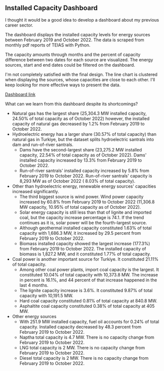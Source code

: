 ## Installed Capacity Dashboard

I thought it would be a good idea to develop a dashboard about my previous career sector. 

The dashboard displays the installed capacity levels for energy sources between February 2019 and October 2022. The data is scraped from monthly pdf reports of TEIAS with Python. 

The capacity amounts through months and the percent of capacity difference between two dates for each source are visualized. The energy sources, start and end dates could be filtered on the dashboard.

I'm not completely satisfied with the final design.  The line chart is clustered when displaying the sources, whose capacities are close to each other. I'll keep looking for more effective ways to present the data.

[Dashboard link](https://public.tableau.com/app/profile/osman.cem.yilmaz/viz/InstalledCapacityReport/Dashboard1?publish=yes)

What can we learn from this dashboard despite its shortcomings?

- Natural gas has the largest share (25,304.3 MW installed capacity, 24.50% of total capacity as of October 2022) however, the installed capacity of natural gas decreased by 1.2% from February 2019 to October 2022.
- Hydroelectric energy has a larger share (30.57% of total capacity) than natural gas in Turkiye, but the dataset splits hydroelectric santrals into dam and run-of-river santrals.
	- Dams have the second-largest share (23,275.2 MW installed capacity, 22.54% of total capacity as of October 2022). Dams' installed capacity increased by 13.3% from February 2019 to October 2022.
	- Run-of-river santrals' installed capacity increased by 5.8% from February 2019 to October 2022. Run-of-river santrals' capacity is 8,293 MW as of October 2022 ( 8.03% of total capacity).
- Other than hydroelectric energy, renewable energy sources' capacities increased significantly. 
	- The third biggest source is wind power. Wind power capacity increased by 60.8% from February 2019 to October 2022 (11,306.8 MW capacity, 10.95% of total capacity as of October 2022).
	- Solar energy capacity is still less than that of lignite and imported coal, but the capacity increase percentage is 74.1. If the trend continues as it is, solar power will be the fourth-largest source.
	- Although geothermal installed capacity constituted 1.63% of total capacity with 1,686.3 MW, it increased by 29.5 percent from February 2019 to October 2022.
	- Biomass installed capacity showed the largest increase (177.3%) from February 2019 to October 2022. The installed capacity of biomass is 1,827.2 MW, and it constituted 1.77% of total capacity.
- Coal power is another important source for Turkiye. It constituted 21.11% of total capacity.
	- Among other coal power plants, import coal capacity is the largest. It constituted 10.04% of total capacity with 10,373.8 MW. The increase in percent is 16.1%, and 44 percent of that increase happened in the last 4 months.
	- The lignite capacity increase is 3.6%. It constituted 9.87% of total capacity with 10,191.5 MW.
	- Hard coal capacity constituted 0.81% of total capacity at 840.8 MW.
	- Asphaltite coal capacity constituted 0.38% of total capacity at 405 MW.
- Other energy sources
	- With 251.9 MW installed capacity, fuel oil accounts for 0.24% of total capacity. Installed capacity decreased by 48.3 percent from February 2019 to October 2022.
	- Naptha total capacity is 4.7 MW. There is no capacity change from February 2019 to October 2022.
	- LNG total capacity is 2 MW. There is no capacity change from February 2019 to October 2022.
	- Diesel total capacity is 2 MW. There is no capacity change from February 2019 to October 2022.
